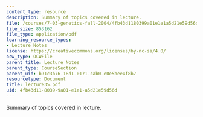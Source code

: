 ```yaml
---
content_type: resource
description: Summary of topics covered in lecture.
file: /courses/7-03-genetics-fall-2004/4fb43d1180399a01e1e1a5d21e59d56d_lecture35.pdf
file_size: 853162
file_type: application/pdf
learning_resource_types:
- Lecture Notes
license: https://creativecommons.org/licenses/by-nc-sa/4.0/
ocw_type: OCWFile
parent_title: Lecture Notes
parent_type: CourseSection
parent_uid: b91c3b76-18d1-0171-cab0-e0e5bee4f8b7
resourcetype: Document
title: lecture35.pdf
uid: 4fb43d11-8039-9a01-e1e1-a5d21e59d56d
---
```

Summary of topics covered in lecture.